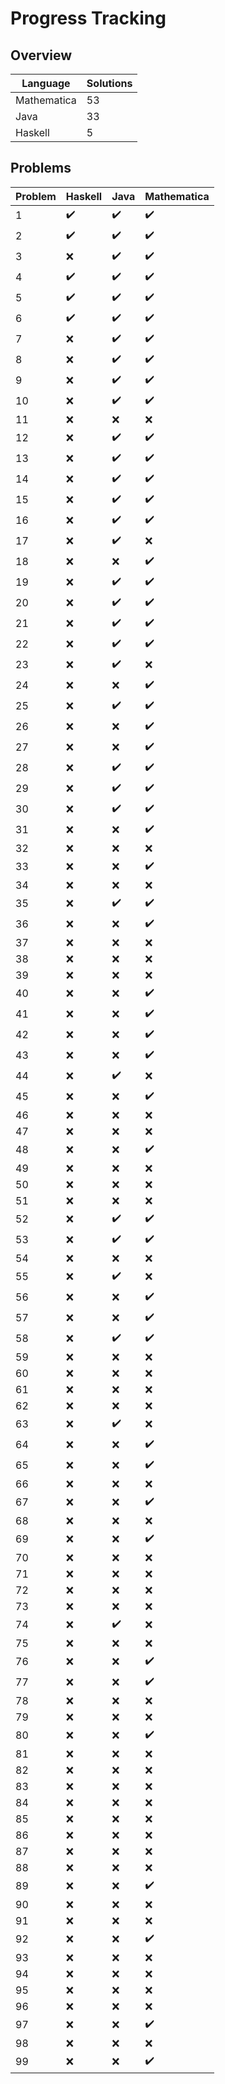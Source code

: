 # Progress Tracking

## Overview

|Language|Solutions|
|---|---|
|Mathematica|53|
|Java|33|
|Haskell|5|

## Problems
|Problem|Haskell|Java|Mathematica|
|---|---|---|---|
|1|✔️|✔️|✔️|
|2|✔️|✔️|✔️|
|3|❌|✔️|✔️|
|4|✔️|✔️|✔️|
|5|✔️|✔️|✔️|
|6|✔️|✔️|✔️|
|7|❌|✔️|✔️|
|8|❌|✔️|✔️|
|9|❌|✔️|✔️|
|10|❌|✔️|✔️|
|11|❌|❌|❌|
|12|❌|✔️|✔️|
|13|❌|✔️|✔️|
|14|❌|✔️|✔️|
|15|❌|✔️|✔️|
|16|❌|✔️|✔️|
|17|❌|✔️|❌|
|18|❌|❌|✔️|
|19|❌|✔️|✔️|
|20|❌|✔️|✔️|
|21|❌|✔️|✔️|
|22|❌|✔️|✔️|
|23|❌|✔️|❌|
|24|❌|❌|✔️|
|25|❌|✔️|✔️|
|26|❌|❌|✔️|
|27|❌|❌|✔️|
|28|❌|✔️|✔️|
|29|❌|✔️|✔️|
|30|❌|✔️|✔️|
|31|❌|❌|✔️|
|32|❌|❌|❌|
|33|❌|❌|✔️|
|34|❌|❌|❌|
|35|❌|✔️|✔️|
|36|❌|❌|✔️|
|37|❌|❌|❌|
|38|❌|❌|❌|
|39|❌|❌|❌|
|40|❌|❌|✔️|
|41|❌|❌|✔️|
|42|❌|❌|✔️|
|43|❌|❌|✔️|
|44|❌|✔️|❌|
|45|❌|❌|✔️|
|46|❌|❌|❌|
|47|❌|❌|❌|
|48|❌|❌|✔️|
|49|❌|❌|❌|
|50|❌|❌|❌|
|51|❌|❌|❌|
|52|❌|✔️|✔️|
|53|❌|✔️|✔️|
|54|❌|❌|❌|
|55|❌|✔️|❌|
|56|❌|❌|✔️|
|57|❌|❌|✔️|
|58|❌|✔️|✔️|
|59|❌|❌|❌|
|60|❌|❌|❌|
|61|❌|❌|❌|
|62|❌|❌|❌|
|63|❌|✔️|❌|
|64|❌|❌|✔️|
|65|❌|❌|✔️|
|66|❌|❌|❌|
|67|❌|❌|✔️|
|68|❌|❌|❌|
|69|❌|❌|✔️|
|70|❌|❌|❌|
|71|❌|❌|❌|
|72|❌|❌|❌|
|73|❌|❌|❌|
|74|❌|✔️|❌|
|75|❌|❌|❌|
|76|❌|❌|✔️|
|77|❌|❌|✔️|
|78|❌|❌|❌|
|79|❌|❌|❌|
|80|❌|❌|✔️|
|81|❌|❌|❌|
|82|❌|❌|❌|
|83|❌|❌|❌|
|84|❌|❌|❌|
|85|❌|❌|❌|
|86|❌|❌|❌|
|87|❌|❌|❌|
|88|❌|❌|❌|
|89|❌|❌|✔️|
|90|❌|❌|❌|
|91|❌|❌|❌|
|92|❌|❌|✔️|
|93|❌|❌|❌|
|94|❌|❌|❌|
|95|❌|❌|❌|
|96|❌|❌|❌|
|97|❌|❌|✔️|
|98|❌|❌|❌|
|99|❌|❌|✔️|
